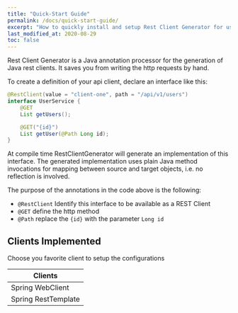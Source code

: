 ```yaml
---
title: "Quick-Start Guide"
permalink: /docs/quick-start-guide/
excerpt: "How to quickly install and setup Rest Client Generator for use with your java application."
last_modified_at: 2020-08-29
toc: false
---
```


Rest Client Generator is a Java annotation processor for the generation of Java rest clients. It saves you from writing the http requests by hand.

To create a definition of your api client, declare an interface like this:

```java
@RestClient(value = "client-one", path = "/api/v1/users")
interface UserService {
    @GET
    List getUsers();

    @GET("{id}")
    List getUser(@Path Long id);
}
```

At compile time RestClientGenerator will generate an implementation of this interface.
The generated implementation uses plain Java method invocations for mapping between source and target objects, i.e. no reflection is involved.

The purpose of the annotations in the code above is the following:
- `@RestClient` Identify this interface to be available as a REST Client
- `@GET` define the http method
- `@Path` replace the `{id}` with the parameter `Long id`

## Clients Implemented

Choose you favorite client to setup the configurations

| Clients             	|
|---------------------	|
| Spring WebClient    	|
| Spring RestTemplate 	|


